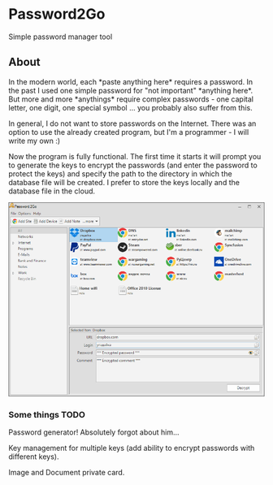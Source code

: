 # Password2Go
Simple password manager tool

## About
In the modern world, each \*paste anything here\* requires a password. In the past I used one simple password for "not important" \*anything here\*. But more and more \*anythings\* require complex passwords - one capital letter, one digit, one special symbol ... you probably also suffer from this.

In general, I do not want to store passwords on the Internet. There was an option to use the already created program, but I'm a programmer - I will write my own :)

Now the program is fully functional. The first time it starts it will prompt you to generate the keys to encrypt the passwords (and enter the password to protect the keys) and specify the path to the directory in which the database file will be created. I prefer to store the keys locally and the database file in the cloud.

![alt Password2Go](https://raw.githubusercontent.com/me7art/Password2Go/master/Password2Go.png)

### Some things TODO
Password generator! Absolutely forgot about him...

Key management for multiple keys (add ability to encrypt passwords with different keys).

Image and Document private card.
